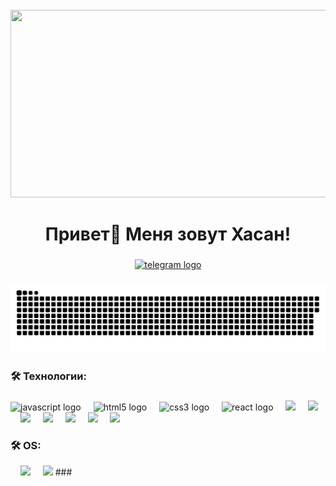 <br clear="both">

<div align="center">
  <img height="300" width="600" src="https://user-images.githubusercontent.com/74038190/225813708-98b745f2-7d22-48cf-9150-083f1b00d6c9.gif"  />
</div>

###

<h1 align="center">Привет👋 Меня зовут Хасан!</h1>

###

<div align="center">
  <a href="https://t.me/hasanITJ" target="_blank">
    <img src="https://img.shields.io/static/v1?message=Telegram&logo=telegram&label=&color=2CA5E0&logoColor=white&labelColor=&style=for-the-badge" height="25" alt="telegram logo"  />
  </a>
</div>

###

<p align="center">
 <img width="600" src="assets/github-snake.svg" alt="snake"/>
</p>

###

<h3 align="left">🛠 Технологии:</h3>

###

<div align="left">
  <img src="https://skillicons.dev/icons?i=js" height="40" alt="javascript logo"  />
  <img width="12" />
  <img src="https://skillicons.dev/icons?i=html" height="40" alt="html5 logo"  />
  <img width="12" />
  <img src="https://skillicons.dev/icons?i=css" height="40" alt="css3 logo"  />
  <img width="12" />
  <img src="https://skillicons.dev/icons?i=react" height="40" alt="react logo"  />
  
  <img width="12" />

  <img src="https://skillicons.dev/icons?i=nodejs" height="40"  />

  <img width="12" /> 
  
  <img src="https://skillicons.dev/icons?i=bash" height="40" />

  <img width="12" />

  <img src="https://skillicons.dev/icons?i=express" height="40"  />

  <img width="12" />

  <img src="https://skillicons.dev/icons?i=mongodb" height="40"   />

  <img width="12" />

  <img src="https://skillicons.dev/icons?i=npm" height="40"  />

  <img width="12" />

  <img src="https://skillicons.dev/icons?i=postman" height="40"   />

  <img width="12" />

  <img src="https://skillicons.dev/icons?i=php" height="40"  />


</div>

###

<h3 align="left">🛠 OS:</h3>

 <img width="12" />
 
  <img src="https://skillicons.dev/icons?i=linux" height="40"   />

  <img width="12" />

  <img src="https://skillicons.dev/icons?i=windows" height="40"  />
###
